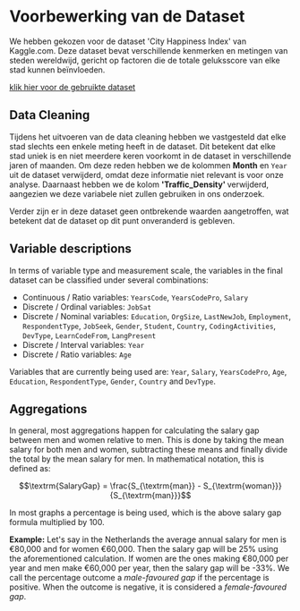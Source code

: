 # Voorbewerking van de Dataset

We hebben gekozen voor de dataset 'City Happiness Index' van Kaggle.com. Deze dataset bevat verschillende kenmerken en metingen van steden wereldwijd, gericht op factoren die de totale geluksscore van elke stad kunnen beïnvloeden. 

[klik hier voor de gebruikte dataset](https://www.kaggle.com/datasets/emirhanai/city-happiness-index-2024?select=train.csv)

## Data Cleaning

Tijdens het uitvoeren van de data cleaning hebben we vastgesteld dat elke stad slechts een enkele meting heeft in de dataset. Dit betekent dat elke stad uniek is en niet meerdere keren voorkomt in de dataset in verschillende jaren of maanden. Om deze reden hebben we de kolommen **Month** en `Year` uit de dataset verwijderd, omdat deze informatie niet relevant is voor onze analyse. Daarnaast hebben we de kolom <strong> 'Traffic_Density' </strong> verwijderd, aangezien we deze variabele niet zullen gebruiken in ons onderzoek.

Verder zijn er in deze dataset geen ontbrekende waarden aangetroffen, wat betekent dat de dataset op dit punt onveranderd is gebleven.

## Variable descriptions

In terms of variable type and measurement scale, the variables in the final
dataset can be classified under several combinations:

- Continuous / Ratio variables: `YearsCode`, `YearsCodePro`, `Salary`
- Discrete / Ordinal variables: `JobSat`
- Discrete / Nominal variables: `Education`, `OrgSize`, `LastNewJob`,
  `Employment`, `RespondentType`, `JobSeek`, `Gender`, `Student`, `Country`,
  `CodingActivities`, `DevType`, `LearnCodeFrom`, `LangPresent`
- Discrete / Interval variables: `Year`
- Discrete / Ratio variables: `Age`

Variables that are currently being used are: `Year`, `Salary`, `YearsCodePro`,
`Age`, `Education`, `RespondentType`, `Gender`, `Country` and `DevType`.

## Aggregations

In general, most aggregations happen for calculating the salary gap between men
and women relative to men. This is done by taking the mean salary for both men
and women, subtracting these means and finally divide the total by the mean
salary for men. In mathematical notation, this is defined as:

$$\textrm{SalaryGap} = \frac{S_{\textrm{man}} - S_{\textrm{woman}}}{S_{\textrm{man}}}$$

In most graphs a percentage is being used, which is the above salary gap formula
multiplied by 100.

**Example:** Let's say in the Netherlands the average annual salary for men is
&euro;80,000 and for women &euro;60,000. Then the salary gap will be 25% using
the aforementioned calculation. If women are the ones making &euro;80,000 per
year and men make &euro;60,000 per year, then the salary gap will be -33%. We
call the percentage outcome a *male-favoured gap* if the percentage is positive.
When the outcome is negative, it is considered a *female-favoured gap*.